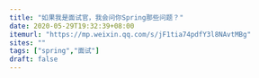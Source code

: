 ```yaml
---
title: "如果我是面试官，我会问你Spring那些问题？"
date: 2020-05-29T19:32:39+08:00
itemurl: "https://mp.weixin.qq.com/s/jF1tia74pdfY3l8NAvtMBg"
sites: ""
tags: ["spring","面试"]
draft: false
---
```



